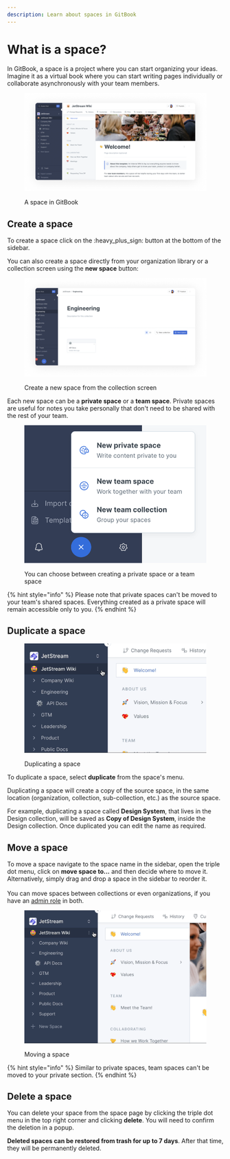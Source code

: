 ```yaml
---
description: Learn about spaces in GitBook
---
```


# What is a space?

In GitBook, a space is a project where you can start organizing your ideas. Imagine it as a virtual book where you can start writing pages individually or collaborate asynchronously with your team members.

<figure><img src="../../.gitbook/assets/Space (1).png" alt=""><figcaption><p>A space in GitBook</p></figcaption></figure>

## Create a space

To create a space click on the :heavy\_plus\_sign: button at the bottom of the sidebar.

You can also create a space directly from your organization library or a collection screen using the **new space** button:

<figure><img src="../../.gitbook/assets/Create a space.png" alt=""><figcaption><p>Create a new space from the collection screen</p></figcaption></figure>

Each new space can be a **private space** or a **team space**. Private spaces are useful for notes you take personally that don't need to be shared with the rest of your team.

<figure><img src="../../.gitbook/assets/create-new-space.png" alt=""><figcaption><p>You can choose between creating a private space or a team space</p></figcaption></figure>

{% hint style="info" %}
Please note that private spaces can't be moved to your team's shared spaces. Everything created as a private space will remain accessible only to you.
{% endhint %}

## Duplicate a space

<figure><img src="../../.gitbook/assets/Duplicate space.gif" alt=""><figcaption><p>Duplicating a space</p></figcaption></figure>

To duplicate a space, select **duplicate** from the space's menu.

Duplicating a space will create a copy of the source space, in the same location (organization, collection, sub-collection, etc.) as the source space.

For example, duplicating a space called **Design System**, that lives in the Design collection, will be saved as **Copy of Design System**, inside the Design collection. Once duplicated you can edit the name as required.

## Move a space

To move a space navigate to the space name in the sidebar, open the triple dot menu, click on **move space to...** and then decide where to move it. Alternatively, simply drag and drop a space in the sidebar to reorder it.\
\
You can move spaces between collections or even organizations, if you have an [admin role](../../collaboration/invite-members-to-your-organization/roles.md) in both.

<figure><img src="../../.gitbook/assets/Move space.gif" alt=""><figcaption><p>Moving a space</p></figcaption></figure>

{% hint style="info" %}
Similar to private spaces, team spaces can't be moved to your private section.
{% endhint %}

## Delete a space

You can delete your space from the space page by clicking the triple dot menu in the top right corner and clicking **delete**. You will need to confirm the deletion in a popup.

**Deleted spaces can be restored from trash for up to 7 days**. After that time, they will be permanently deleted.
